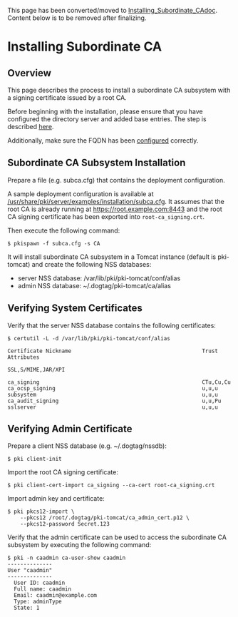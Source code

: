 This page has been converted/moved to [Installing_Subordinate_CAdoc](../ca/Installing_Subordinate_CA.adoc).
Content below is to be removed after finalizing.

Installing Subordinate CA
=========================

Overview
--------

This page describes the process to install a subordinate CA subsystem
with a signing certificate issued by a root CA.


Before beginning with the installation, please ensure that you have configured the directory
server and added base entries.
The step is described [here](https://github.com/dogtagpki/pki/wiki/DS-Installation).

Additionally, make sure the FQDN has been [configured](../server/FQDN_Configuration.adoc) correctly.

Subordinate CA Subsystem Installation
-------------------------------------

Prepare a file (e.g. subca.cfg) that contains the deployment configuration.

A sample deployment configuration is available at [/usr/share/pki/server/examples/installation/subca.cfg](../../../base/server/examples/installation/subca.cfg).
It assumes that the root CA is already running at https://root.example.com:8443
and the root CA signing certificate has been exported into `root-ca_signing.crt`.

Then execute the following command:

```
$ pkispawn -f subca.cfg -s CA
```

It will install subordinate CA subsystem in a Tomcat instance (default is pki-tomcat) and create the following NSS databases:
* server NSS database: /var/lib/pki/pki-tomcat/conf/alias
* admin NSS database: ~/.dogtag/pki-tomcat/ca/alias

Verifying System Certificates
-----------------------------

Verify that the server NSS database contains the following certificates:

```
$ certutil -L -d /var/lib/pki/pki-tomcat/conf/alias

Certificate Nickname                                         Trust Attributes
                                                             SSL,S/MIME,JAR/XPI

ca_signing                                                   CTu,Cu,Cu
ca_ocsp_signing                                              u,u,u
subsystem                                                    u,u,u
ca_audit_signing                                             u,u,Pu
sslserver                                                    u,u,u
```

Verifying Admin Certificate
---------------------------

Prepare a client NSS database (e.g. ~/.dogtag/nssdb):

```
$ pki client-init
```

Import the root CA signing certificate:

```
$ pki client-cert-import ca_signing --ca-cert root-ca_signing.crt
```

Import admin key and certificate:

```
$ pki pkcs12-import \
    --pkcs12 /root/.dogtag/pki-tomcat/ca_admin_cert.p12 \
    --pkcs12-password Secret.123
```

Verify that the admin certificate can be used to access the subordinate CA subsystem by executing the following command:

```
$ pki -n caadmin ca-user-show caadmin
--------------
User "caadmin"
--------------
  User ID: caadmin
  Full name: caadmin
  Email: caadmin@example.com
  Type: adminType
  State: 1
```
